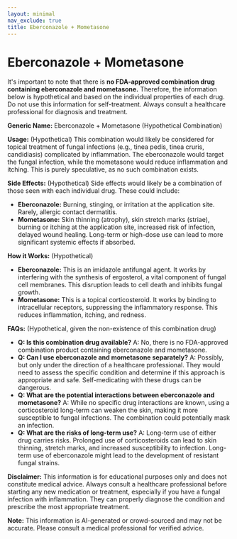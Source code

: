 ```yaml
---
layout: minimal
nav_exclude: true
title: Eberconazole + Mometasone
---
```


# Eberconazole + Mometasone

It's important to note that there is **no FDA-approved combination drug containing eberconazole and mometasone.**  Therefore, the information below is hypothetical and based on the individual properties of each drug.  Do not use this information for self-treatment.  Always consult a healthcare professional for diagnosis and treatment.


**Generic Name:**  Eberconazole + Mometasone (Hypothetical Combination)


**Usage:** (Hypothetical) This combination would likely be considered for topical treatment of fungal infections (e.g., tinea pedis, tinea cruris, candidiasis) complicated by inflammation. The eberconazole would target the fungal infection, while the mometasone would reduce inflammation and itching.  This is purely speculative, as no such combination exists.


**Side Effects:** (Hypothetical) Side effects would likely be a combination of those seen with each individual drug.  These could include:

* **Eberconazole:**  Burning, stinging, or irritation at the application site. Rarely, allergic contact dermatitis.
* **Mometasone:** Skin thinning (atrophy), skin stretch marks (striae), burning or itching at the application site, increased risk of infection, delayed wound healing.  Long-term or high-dose use can lead to more significant systemic effects if absorbed.


**How it Works:** (Hypothetical)

* **Eberconazole:** This is an imidazole antifungal agent. It works by interfering with the synthesis of ergosterol, a vital component of fungal cell membranes.  This disruption leads to cell death and inhibits fungal growth.
* **Mometasone:** This is a topical corticosteroid. It works by binding to intracellular receptors, suppressing the inflammatory response. This reduces inflammation, itching, and redness.


**FAQs:** (Hypothetical, given the non-existence of this combination drug)

* **Q: Is this combination drug available?** A: No, there is no FDA-approved combination product containing eberconazole and mometasone.
* **Q: Can I use eberconazole and mometasone separately?** A: Possibly, but only under the direction of a healthcare professional.  They would need to assess the specific condition and determine if this approach is appropriate and safe. Self-medicating with these drugs can be dangerous.
* **Q: What are the potential interactions between eberconazole and mometasone?** A:  While no specific drug interactions are known, using a corticosteroid long-term can weaken the skin, making it more susceptible to fungal infections.  The combination could potentially mask an infection.
* **Q: What are the risks of long-term use?** A: Long-term use of either drug carries risks.  Prolonged use of corticosteroids can lead to skin thinning, stretch marks, and increased susceptibility to infection. Long-term use of eberconazole might lead to the development of resistant fungal strains.

**Disclaimer:**  This information is for educational purposes only and does not constitute medical advice.  Always consult a healthcare professional before starting any new medication or treatment, especially if you have a fungal infection with inflammation. They can properly diagnose the condition and prescribe the most appropriate treatment.


**Note:** This information is AI-generated or crowd-sourced and may not be accurate. Please consult a medical professional for verified advice.